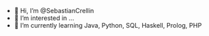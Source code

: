 - 👋 Hi, I’m @SebastianCrellin
- 👀 I’m interested in ...
- 🌱 I’m currently learning Java, Python, SQL, Haskell, Prolog, PHP
